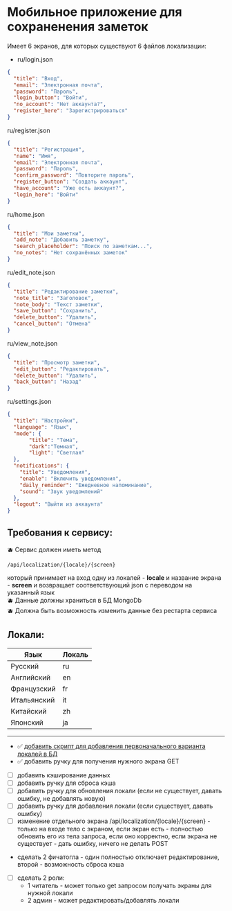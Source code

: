 # Мобильное приложение для сохраненения заметок

Имеет 6 экранов, для которых существуют 6 файлов локализации:

- ru/login.json

```json
{
  "title": "Вход",
  "email": "Электронная почта",
  "password": "Пароль",
  "login_button": "Войти",
  "no_account": "Нет аккаунта?",
  "register_here": "Зарегистрироваться"
}
```

ru/register.json

```json
{
  "title": "Регистрация",
  "name": "Имя",
  "email": "Электронная почта",
  "password": "Пароль",
  "confirm_password": "Повторите пароль",
  "register_button": "Создать аккаунт",
  "have_account": "Уже есть аккаунт?",
  "login_here": "Войти"
}
```

ru/home.json

```json
{
  "title": "Мои заметки",
  "add_note": "Добавить заметку",
  "search_placeholder": "Поиск по заметкам...",
  "no_notes": "Нет сохранённых заметок"
}
```

ru/edit_note.json

```json
{
  "title": "Редактирование заметки",
  "note_title": "Заголовок",
  "note_body": "Текст заметки",
  "save_button": "Сохранить",
  "delete_button": "Удалить",
  "cancel_button": "Отмена"
}
```

ru/view_note.json

```json
{
  "title": "Просмотр заметки",
  "edit_button": "Редактировать",
  "delete_button": "Удалить",
  "back_button": "Назад"
}
```

ru/settings.json

```json
{
  "title": "Настройки",
  "language": "Язык",
  "mode": {
       "title": "Тема",
       "dark":"Темная",
       "light": "Светлая"
  },
  "notifications": {
    "title": "Уведомления",
    "enable": "Включить уведомления",
    "daily_reminder": "Ежедневное напоминание",
    "sound": "Звук уведомлений"
  },
  "logout": "Выйти из аккаунта"
}
```

## Требования к сервису:

:blueberries: Сервис должен иметь метод

```
/api/localization/{locale}/{screen}
```

который принимает на вход одну из локалей - **locale** и название экрана - **screen** и возвращает соответствующий json с
переводом на указанный язык<br>
:blueberries: Данные должны храниться в БД MongoDb<br>
:blueberries: Должна быть возможность изменить данные без рестарта сервиса<br>

## Локали:
| Язык        | Локаль |
|-------------|--------|
| Русский     | ru     |
| Английский  | en     |
| Французский | fr     |
| Итальянский | it     |
| Китайский   | zh     |
| Японский    | ja     |

---
- ✅ [добавить скрипт для добавления первоначального варианта локалей в БД](https://github.com/Valentina810/localization-service/blob/master/docs/how-to-mongo-script-migrations.md)<br>
- ✅ добавить  ручку для получения нужного экрана GET
- [ ] добавить кэширование данных
- [ ] добавить ручку для сброса кэша 
- [ ] добавить ручку для обновления локали (если не существует, давать ошибку, не добавлять новую) 
- [ ] добавить ручку для добавления локали (если существует, давать ошибку) 
- [ ] изменение отдельного экрана /api/localization/{locale}/{screen} - только на входе тело с экраном, если экран есть - полностью обновить его из тела запроса, если оно корректно, если экрана не существует - дать ошибку, ничего не делать POST
- сделать 2 фичатогла - один полностью отключает редактирование, второй - возможность сброса кэша
- [ ] сделать 2 роли: 
    - 1 читатель - может только get запросом получать экраны для нужной локали
    - 2 админ - может редактировать/добавлять локали
